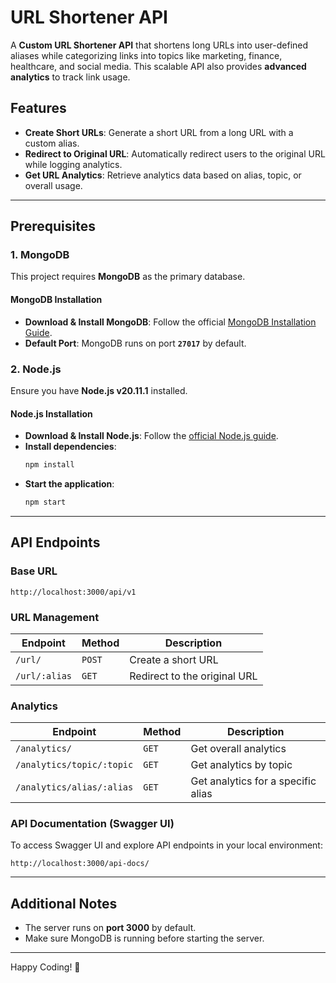 # URL Shortener API

A **Custom URL Shortener API** that shortens long URLs into user-defined aliases while categorizing links into topics like marketing, finance, healthcare, and social media. This scalable API also provides **advanced analytics** to track link usage.

## Features
- **Create Short URLs**: Generate a short URL from a long URL with a custom alias.
- **Redirect to Original URL**: Automatically redirect users to the original URL while logging analytics.
- **Get URL Analytics**: Retrieve analytics data based on alias, topic, or overall usage.

---

## Prerequisites
### 1. MongoDB
This project requires **MongoDB** as the primary database.

#### MongoDB Installation
- **Download & Install MongoDB**: Follow the official [MongoDB Installation Guide](https://www.mongodb.com/docs/manual/installation/).
- **Default Port**: MongoDB runs on port **`27017`** by default.

### 2. Node.js
Ensure you have **Node.js v20.11.1** installed.

#### Node.js Installation
- **Download & Install Node.js**: Follow the [official Node.js guide](https://nodejs.org/en/download/package-manager).
- **Install dependencies**:
  ```sh
  npm install
  ```
- **Start the application**:
  ```sh
  npm start
  ```

---

## API Endpoints

### Base URL
```
http://localhost:3000/api/v1
```

### URL Management
| Endpoint                          | Method | Description                          |
|-----------------------------------|--------|--------------------------------------|
| `/url/`                           | `POST` | Create a short URL                  |
| `/url/:alias`                     | `GET`  | Redirect to the original URL        |

### Analytics
| Endpoint                          | Method | Description                          |
|-----------------------------------|--------|--------------------------------------|
| `/analytics/`                     | `GET`  | Get overall analytics               |
| `/analytics/topic/:topic`         | `GET`  | Get analytics by topic              |
| `/analytics/alias/:alias`         | `GET`  | Get analytics for a specific alias  |

### API Documentation (Swagger UI)
To access Swagger UI and explore API endpoints in your local environment:
```
http://localhost:3000/api-docs/
```

---

## Additional Notes
- The server runs on **port 3000** by default.
- Make sure MongoDB is running before starting the server.

---

Happy Coding! 🚀
